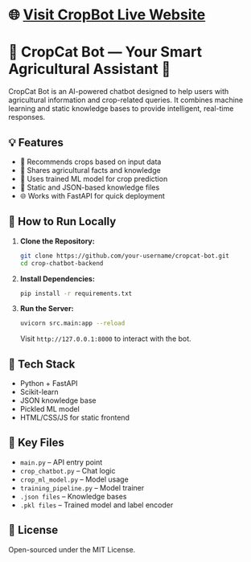 # 🌐 [Visit CropBot Live Website](https://zmhqivcvjdm5.manus.space/)

# 🌾 CropCat Bot — Your Smart Agricultural Assistant 🤖

CropCat Bot is an AI-powered chatbot designed to help users with agricultural information and crop-related queries. It combines machine learning and static knowledge bases to provide intelligent, real-time responses.

## 💡 Features

- 🌱 Recommends crops based on input data
- 📘 Shares agricultural facts and knowledge
- 🧠 Uses trained ML model for crop prediction
- 📂 Static and JSON-based knowledge files
- 🌐 Works with FastAPI for quick deployment

## 🚀 How to Run Locally

1. **Clone the Repository:**
   ```bash
   git clone https://github.com/your-username/cropcat-bot.git
   cd crop-chatbot-backend
   ```

2. **Install Dependencies:**
   ```bash
   pip install -r requirements.txt
   ```

3. **Run the Server:**
   ```bash
   uvicorn src.main:app --reload
   ```

   Visit `http://127.0.0.1:8000` to interact with the bot.

## 🧰 Tech Stack

- Python + FastAPI
- Scikit-learn
- JSON knowledge base
- Pickled ML model
- HTML/CSS/JS for static frontend

## 📁 Key Files

- `main.py` – API entry point
- `crop_chatbot.py` – Chat logic
- `crop_ml_model.py` – Model usage
- `training_pipeline.py` – Model trainer
- `.json files` – Knowledge bases
- `.pkl files` – Trained model and label encoder

## 📄 License

Open-sourced under the MIT License.
